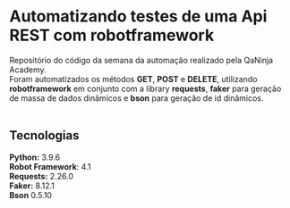# Automatizando testes de uma Api REST com robotframework

Repositório do código da semana da automação realizado pela QaNinja Academy.<br>
Foram automatizados os métodos **GET**, **POST** e **DELETE**, utilizando **robotframework** em conjunto com a library **requests**, **faker** para geração de massa de dados dinâmicos e **bson** para geração de id dinâmicos.
<br><br>
## Tecnologias
**Python:** 3.9.6<br>
**Robot Framework**: 4.1<br>
**Requests:** 2.26.0<br>
**Faker:** 8.12.1<br>
**Bson** 0.5.10
